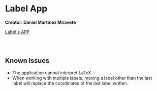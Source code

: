 # Label App

**Creator: Daniel Martinez Miravete**

[Label's APP](https://danielmartinezmiravete.github.io/Labels-App/)



### &nbsp;


## Known Issues

- The application cannot interpret LaTeX.
- When working with multiple labels, moving a label other than the last label will replace the coordinates of the last label written.

